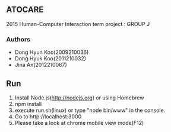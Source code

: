 ## ATOCARE
2015 Human-Computer Interaction term project : GROUP J


### Authors
* Dong Hyun Koo(2009210036)
* Dong Hyuk Koo(2011210032)
* Jina An(2012210067)
       

## Run
1. Install Node.js(http://nodejs.org) or using Homebrew
2. npm install
3. execute run.sh(linux) or type "node bin/www" in the console.
4. Go to http://localhost:3000
5. Please take a look at chrome mobile view mode(F12)
